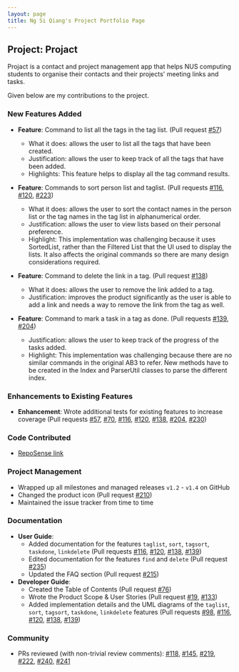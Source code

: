```yaml
---
layout: page
title: Ng Si Qiang's Project Portfolio Page
---
```


## Project: Projact

Projact is a contact and project management app that helps NUS computing students to
 organise their contacts and their projects' meeting links and tasks. 

Given below are my contributions to the project.

### New Features Added
* **Feature**: Command to list all the tags in the tag list. (Pull request [\#57](https://github.com/AY2021S1-CS2103T-T17-4/tp/pull/57))
  * What it does: allows the user to list all the tags that have been created. 
  * Justification: allows the user to keep track of all the tags that have been added.
  * Highlights: This feature helps to display all the tag command results. 

* **Feature**: Commands to sort person list and taglist. 
(Pull requests [\#116](https://github.com/AY2021S1-CS2103T-T17-4/tp/pull/116), [\#120](https://github.com/AY2021S1-CS2103T-T17-4/tp/pull/120),
[\#223](https://github.com/AY2021S1-CS2103T-T17-4/tp/pull/223))
  * What it does: allows the user to sort the contact names in the person list or the tag names in the tag list in alphanumerical order. 
  * Justification: allows the user to view lists based on their personal preference.  
  * Highlight: This implementation was challenging because it uses SortedList, rather than the Filtered List that the UI used to display the lists. 
    It also affects the original commands so there are many design considerations required.
  
* **Feature**: Command to delete the link in a tag. (Pull request [\#138](https://github.com/AY2021S1-CS2103T-T17-4/tp/pull/138))
  * What it does: allows the user to remove the link added to a tag.
  * Justification: improves the product significantly as the user is able to add a link and needs a way to remove the link from the tag as well.
  
* **Feature**: Command to mark a task in a tag as done. 
(Pull requests [\#139](https://github.com/AY2021S1-CS2103T-T17-4/tp/pull/139), [\#204](https://github.com/AY2021S1-CS2103T-T17-4/tp/pull/204))
  * Justification: allows the user to keep track of the progress of the tasks added. 
  * Highlight: This implementation was challenging because there are no similar commands in the original AB3 to refer. New methods have to be created in the Index and 
  ParserUtil classes to parse the different index.
 
### Enhancements to Existing Features
* **Enhancement**: Wrote additional tests for existing features to increase coverage 
 (Pull requests [\#57](https://github.com/AY2021S1-CS2103T-T17-4/tp/pull/57), [\#70](https://github.com/AY2021S1-CS2103T-T17-4/tp/pull/70),
 [\#116](https://github.com/AY2021S1-CS2103T-T17-4/tp/pull/116), [\#120](https://github.com/AY2021S1-CS2103T-T17-4/tp/pull/120), 
 [\#138](https://github.com/AY2021S1-CS2103T-T17-4/tp/pull/138), [\#204](https://github.com/AY2021S1-CS2103T-T17-4/tp/pull/204), 
 [\#230](https://github.com/AY2021S1-CS2103T-T17-4/tp/pull/230))
 
### Code Contributed
* [RepoSense link](https://nus-cs2103-ay2021s1.github.io/tp-dashboard/#breakdown=true&search=siqiang-ng)

### Project Management
* Wrapped up all milestones and managed releases `v1.2` - `v1.4` on GitHub
* Changed the product icon (Pull request [\#210](https://github.com/AY2021S1-CS2103T-T17-4/tp/pull/210))
* Maintained the issue tracker from time to time

### Documentation    
* **User Guide**:
    * Added documentation for the features `taglist`, `sort`, `tagsort`, `taskdone`, `linkdelete` 
    (Pull requests [\#116](https://github.com/AY2021S1-CS2103T-T17-4/tp/pull/116), 
    [\#120](https://github.com/AY2021S1-CS2103T-T17-4/tp/pull/120), [\#138](https://github.com/AY2021S1-CS2103T-T17-4/tp/pull/138),
    [\#139](https://github.com/AY2021S1-CS2103T-T17-4/tp/pull/139))
    * Edited documentation for the features `find` and `delete` (Pull request [\#235](https://github.com/AY2021S1-CS2103T-T17-4/tp/pull/235))
    * Updated the FAQ section (Pull request [\#215](https://github.com/AY2021S1-CS2103T-T17-4/tp/pull/215))
* **Developer Guide**:
    * Created the Table of Contents (Pull request [\#76](https://github.com/AY2021S1-CS2103T-T17-4/tp/pull/76))
    * Wrote the Product Scope & User Stories (Pull request [\#19](https://github.com/AY2021S1-CS2103T-T17-4/tp/pull/19), 
    [\#133](https://github.com/AY2021S1-CS2103T-T17-4/tp/pull/133))
    * Added implementation details and the UML diagrams of the `taglist`, `sort`, `tagsort`, `taskdone`, `linkdelete` features 
    (Pull requests [\#98](https://github.com/AY2021S1-CS2103T-T17-4/tp/pull/98), [\#116](https://github.com/AY2021S1-CS2103T-T17-4/tp/pull/116),
     [\#120](https://github.com/AY2021S1-CS2103T-T17-4/tp/pull/120), [\#138](https://github.com/AY2021S1-CS2103T-T17-4/tp/pull/138),
     [\#139](https://github.com/AY2021S1-CS2103T-T17-4/tp/pull/139))

### Community    
* PRs reviewed (with non-trivial review comments): [\#118](https://github.com/AY2021S1-CS2103T-T17-4/tp/pull/118), 
[\#145](https://github.com/AY2021S1-CS2103T-T17-4/tp/pull/145), [\#219](https://github.com/AY2021S1-CS2103T-T17-4/tp/pull/219), 
[\#222](https://github.com/AY2021S1-CS2103T-T17-4/tp/pull/222), [\#240](https://github.com/AY2021S1-CS2103T-T17-4/tp/pull/240),
[\#241](https://github.com/AY2021S1-CS2103T-T17-4/tp/pull/241)



